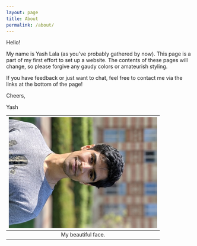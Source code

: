 ```yaml
---
layout: page
title: About
permalink: /about/
---
```


Hello! 

My name is Yash Lala (as you've probably gathered by now). This page is
a part of my first effort to set up a website. 
The contents of these pages will change, so please forgive any gaudy colors or
amateurish styling. 

If you have feedback or just want to chat, feel free to contact me via the
links at the bottom of the page!

Cheers, 

Yash

| ![me](/assets/yash.jpg) | 
|:--:| 
| My beautiful face. |
